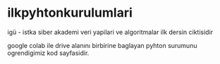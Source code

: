 # ilkpyhtonkurulumlari
igü - istka siber akademi veri yapilari ve algoritmalar ilk dersin ciktisidir

google colab ile drive alanını birbirine baglayan pyhton surumunu ogrendigimiz kod sayfasidir.
